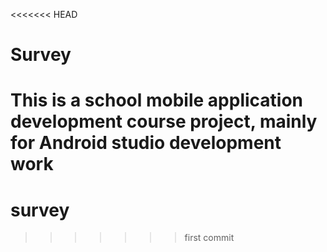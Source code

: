 <<<<<<< HEAD
# Survey
This is a school mobile application development course project, mainly for Android studio development work
=======
# survey
>>>>>>> first commit
